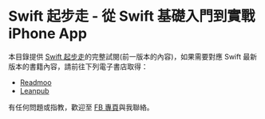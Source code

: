 # Swift 起步走 - 從 Swift 基礎入門到實戰 iPhone App

本目錄提供 [Swift 起步走](http://itisjoe.github.io/swiftgo/)的完整試閱(前一版本的內容)，如果需要對應 Swift 最新版本的書籍內容，請前往下列電子書店取得：

- [Readmoo](https://bit.ly/29niTXU)
- [Leanpub](https://bit.ly/29aXCoe)

有任何問題或指教，歡迎至 [FB 專頁](https://www.facebook.com/swiftgogogo)與我聯絡。
